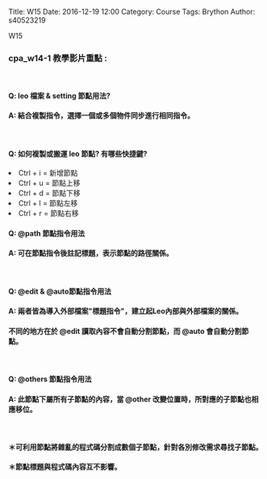 Title: W15 
Date: 2016-12-19 12:00
Category: Course
Tags: Brython
Author: s40523219

W15

<h3>cpa_w14-1 教學影片重點 : </h3>
<br>
<h4><strong>Q: leo 檔案 & setting 節點用法?</strong></h4>
<h4>A: 結合複製指令，選擇一個或多個物件同步進行相同指令。</h4>
<br>
<h4><strong>Q: 如何複製或搬運 leo 節點? 有哪些快捷鍵? </strong></h4>
<li>Ctrl + i = 新增節點
<li>Ctrl + u = 節點上移
<li>Ctrl + d = 節點下移
<li>Ctrl + l = 節點左移
<li>Ctrl + r = 節點右移
<br>
<h4><strong>Q: @path 節點指令用法</strong></h4>
<h4>A: 可在節點指令後註記標題，表示節點的路徑關係。</h4>
<br>
<h4><strong>Q: @edit & @auto節點指令用法</strong></h4>
<h4>A: 兩者皆為導入外部檔案"標題指令"，建立起Leo內部與外部檔案的關係。</h4>
<h4>不同的地方在於 @edit 讀取內容不會自動分割節點，而 @auto 會自動分割節點。</h4>
<br>
<h4><strong>Q: @others 節點指令用法</strong></h4>
<h4>A: 此節點下屬所有子節點的內容，當 @other 改變位置時，所對應的子節點也相應移位。</h4>
<br>
<h4><strong>＊可利用節點將雜亂的程式碼分割成數個子節點，針對各別修改需求尋找子節點。</strong></h4>
<h4><strong>＊節點標題與程式碼內容互不影響。</strong></h4>
